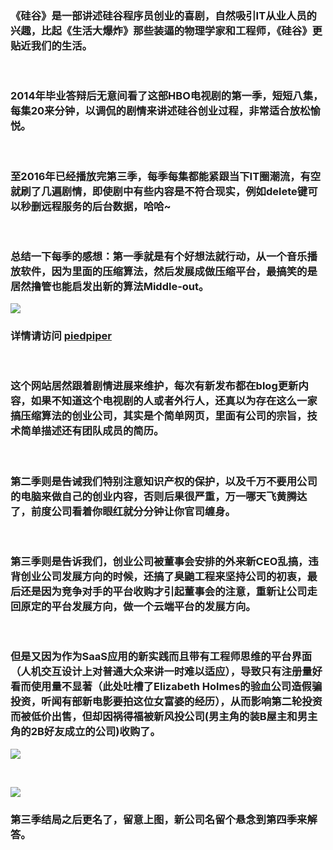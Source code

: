 <!-- 
.. link: 
.. description: 
.. tags: 
.. date: 2016/07/16 08:04:58
.. title: Silicon Valley
.. slug: silicon-valley
-->


### 《硅谷》是一部讲述硅谷程序员创业的喜剧，自然吸引IT从业人员的兴趣，比起《生活大爆炸》那些装逼的物理学家和工程师，《硅谷》更贴近我们的生活。


<br/>

### 2014年毕业答辩后无意间看了这部HBO电视剧的第一季，短短八集，每集20来分钟，以调侃的剧情来讲述硅谷创业过程，非常适合放松愉悦。


<br/>

### 至2016年已经播放完第三季，每季每集都能紧跟当下IT圈潮流，有空就刷了几遍剧情，即使剧中有些内容是不符合现实，例如delete键可以秒删远程服务的后台数据，哈哈~


<br/>

### 总结一下每季的感想：第一季就是有个好想法就行动，从一个音乐播放软件，因为里面的压缩算法，然后发展成做压缩平台，最搞笑的是居然撸管也能启发出新的算法Middle-out。

![](http://ww2.sinaimg.cn/mw1024/67804861gw1f5vuecdop0j211y0kiwgp.jpg)

### 详情请访问 [piedpiper](http://www.piedpiper.com/) 


<br/>

### 这个网站居然跟着剧情进展来维护，每次有新发布都在blog更新内容，如果不知道这个电视剧的人或者外行人，还真以为存在这么一家搞压缩算法的创业公司，其实是个简单网页，里面有公司的宗旨，技术简单描述还有团队成员的简历。


<br/>

### 第二季则是告诫我们特别注意知识产权的保护，以及千万不要用公司的电脑来做自己的创业内容，否则后果很严重，万一哪天飞黄腾达了，前度公司看着你眼红就分分钟让你官司缠身。


<br/>

### 第三季则是告诉我们，创业公司被董事会安排的外来新CEO乱搞，违背创业公司发展方向的时候，还搞了臭鼬工程来坚持公司的初衷，最后还是因为竞争对手的平台收购才引起董事会的注意，重新让公司走回原定的平台发展方向，做一个云端平台的发展方向。


<br/>

### 但是又因为作为SaaS应用的新实践而且带有工程师思维的平台界面（人机交互设计上对普通大众来讲一时难以适应），导致只有注册量好看而使用量不显著（此处吐槽了Elizabeth Holmes的验血公司造假骗投资，听闻有部新电影要拍这位女富婆的经历），从而影响第二轮投资而被低价出售，但却因祸得福被新风投公司(男主角的装B屋主和男主角的2B好友成立的公司)收购了。

![](http://ww3.sinaimg.cn/mw1024/67804861gw1f5vwirqtofj211y0kigqw.jpg)


<br/>

![](http://ww1.sinaimg.cn/mw1024/67804861gw1f5vueclyrij20s000xt92.jpg)

### 第三季结局之后更名了，留意上图，新公司名留个悬念到第四季来解答。